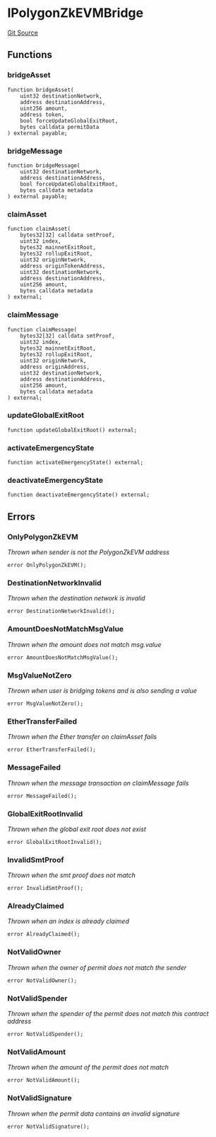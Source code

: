 # IPolygonZkEVMBridge
[Git Source](https://github.com/agglayer/agglayer-contracts/blob/112a010b7c8b14335e5fe1a9bffc11bd2459df05/contracts/interfaces/IPolygonZkEVMBridge.sol)


## Functions
### bridgeAsset


```solidity
function bridgeAsset(
    uint32 destinationNetwork,
    address destinationAddress,
    uint256 amount,
    address token,
    bool forceUpdateGlobalExitRoot,
    bytes calldata permitData
) external payable;
```

### bridgeMessage


```solidity
function bridgeMessage(
    uint32 destinationNetwork,
    address destinationAddress,
    bool forceUpdateGlobalExitRoot,
    bytes calldata metadata
) external payable;
```

### claimAsset


```solidity
function claimAsset(
    bytes32[32] calldata smtProof,
    uint32 index,
    bytes32 mainnetExitRoot,
    bytes32 rollupExitRoot,
    uint32 originNetwork,
    address originTokenAddress,
    uint32 destinationNetwork,
    address destinationAddress,
    uint256 amount,
    bytes calldata metadata
) external;
```

### claimMessage


```solidity
function claimMessage(
    bytes32[32] calldata smtProof,
    uint32 index,
    bytes32 mainnetExitRoot,
    bytes32 rollupExitRoot,
    uint32 originNetwork,
    address originAddress,
    uint32 destinationNetwork,
    address destinationAddress,
    uint256 amount,
    bytes calldata metadata
) external;
```

### updateGlobalExitRoot


```solidity
function updateGlobalExitRoot() external;
```

### activateEmergencyState


```solidity
function activateEmergencyState() external;
```

### deactivateEmergencyState


```solidity
function deactivateEmergencyState() external;
```

## Errors
### OnlyPolygonZkEVM
*Thrown when sender is not the PolygonZkEVM address*


```solidity
error OnlyPolygonZkEVM();
```

### DestinationNetworkInvalid
*Thrown when the destination network is invalid*


```solidity
error DestinationNetworkInvalid();
```

### AmountDoesNotMatchMsgValue
*Thrown when the amount does not match msg.value*


```solidity
error AmountDoesNotMatchMsgValue();
```

### MsgValueNotZero
*Thrown when user is bridging tokens and is also sending a value*


```solidity
error MsgValueNotZero();
```

### EtherTransferFailed
*Thrown when the Ether transfer on claimAsset fails*


```solidity
error EtherTransferFailed();
```

### MessageFailed
*Thrown when the message transaction on claimMessage fails*


```solidity
error MessageFailed();
```

### GlobalExitRootInvalid
*Thrown when the global exit root does not exist*


```solidity
error GlobalExitRootInvalid();
```

### InvalidSmtProof
*Thrown when the smt proof does not match*


```solidity
error InvalidSmtProof();
```

### AlreadyClaimed
*Thrown when an index is already claimed*


```solidity
error AlreadyClaimed();
```

### NotValidOwner
*Thrown when the owner of permit does not match the sender*


```solidity
error NotValidOwner();
```

### NotValidSpender
*Thrown when the spender of the permit does not match this contract address*


```solidity
error NotValidSpender();
```

### NotValidAmount
*Thrown when the amount of the permit does not match*


```solidity
error NotValidAmount();
```

### NotValidSignature
*Thrown when the permit data contains an invalid signature*


```solidity
error NotValidSignature();
```

